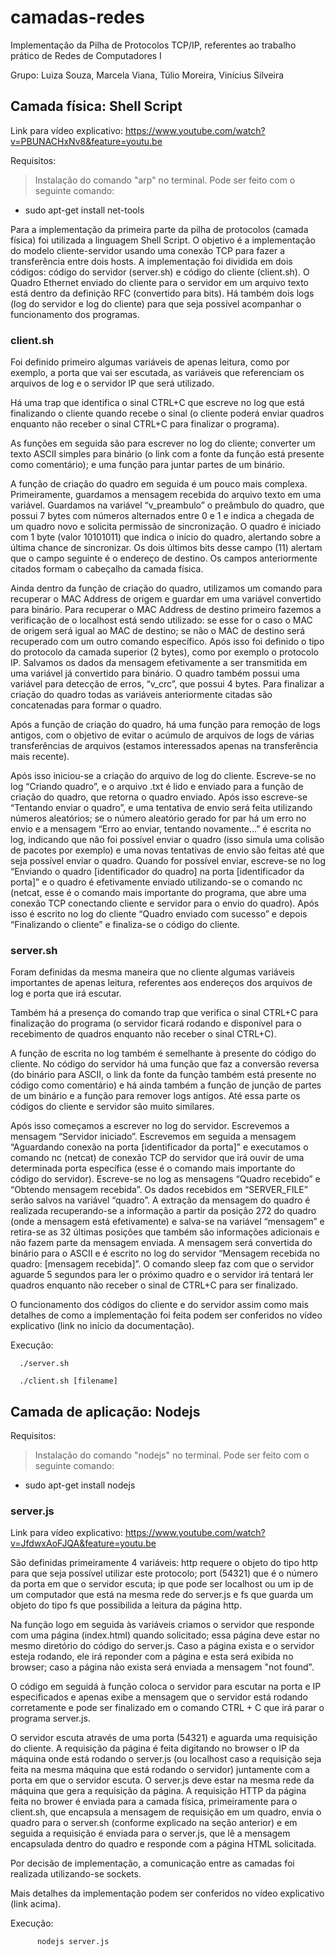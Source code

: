 	 	 	
# camadas-redes 
Implementação da Pilha de Protocolos TCP/IP, referentes ao trabalho prático de Redes de Computadores I 

Grupo: Luiza Souza, Marcela Viana, Túlio Moreira, Vinícius Silveira 

## Camada física: Shell Script

Link para vídeo explicativo:
https://www.youtube.com/watch?v=PBUNACHxNv8&feature=youtu.be

Requisitos:
> Instalação do comando "arp" no terminal. Pode ser feito com o seguinte comando:
- sudo apt-get install net-tools

Para a implementação da primeira parte da pilha de protocolos (camada física) foi utilizada a linguagem Shell Script. O objetivo é a implementação do modelo cliente-servidor usando uma conexão TCP para fazer a transferência entre dois hosts. A implementação foi dividida em dois códigos: código do servidor (server.sh) e código do cliente (client.sh). O Quadro Ethernet enviado do cliente para o servidor em um arquivo texto está dentro da definição RFC (convertido para bits). Há também dois logs (log do servidor e log do cliente) para que seja possível acompanhar o funcionamento dos programas.

### client.sh
Foi definido primeiro algumas variáveis de apenas leitura, como por exemplo, a porta que vai ser escutada, as variáveis que referenciam os arquivos de log e o servidor IP que será utilizado.

Há uma trap que identifica o sinal CTRL+C que escreve no log que está finalizando o cliente quando recebe o sinal (o cliente poderá enviar quadros enquanto não receber o sinal CTRL+C para finalizar o programa).

As funções em seguida são para escrever no log do cliente; converter um texto ASCII simples para binário (o link com a fonte da função está presente como comentário); e uma função para juntar partes de um binário.

A função de criação do quadro em seguida é um pouco mais complexa. Primeiramente, guardamos a mensagem recebida do arquivo texto em uma variável. Guardamos na variável “v_preambulo” o preâmbulo do quadro, que possui 7 bytes com números alternados entre 0 e 1 e indica a chegada de um quadro novo e solicita permissão de sincronização. O quadro é iniciado com 1 byte (valor 10101011) que indica o início do quadro, alertando sobre a última chance de sincronizar. Os dois últimos bits desse campo (11) alertam que o campo seguinte é o endereço de destino. Os campos anteriormente citados formam o cabeçalho da camada física.

Ainda dentro da função de criação do quadro, utilizamos um comando para recuperar o MAC Address de origem e guardar em uma variável convertido para binário. Para recuperar o MAC Address de destino primeiro fazemos a verificação de o localhost está sendo utilizado: se esse for o caso o MAC de origem será igual ao MAC de destino; se não o MAC de destino será recuperado com um outro comando específico. Após isso foi definido o tipo do protocolo da camada superior (2 bytes), como por exemplo o protocolo IP. Salvamos os dados da mensagem efetivamente a ser transmitida em uma variável já convertido para binário. O quadro também possui uma variável para detecção de erros, “v_crc”, que possui 4 bytes. Para finalizar a criação do quadro todas as variáveis anteriormente citadas são concatenadas para formar o quadro.

Após a função de criação do quadro, há uma função para remoção de logs antigos, com o objetivo de evitar o acúmulo de arquivos de logs de várias transferências de arquivos (estamos interessados apenas na transferência mais recente).

Após isso iniciou-se a criação do arquivo de log do cliente. Escreve-se no log “Criando quadro”, e o arquivo .txt é lido e enviado para a função de criação do quadro, que retorna o quadro enviado. Após isso escreve-se “Tentando enviar o quadro”, e uma tentativa de envio será feita utilizando números aleatórios; se o número aleatório gerado for par há um erro no envio e a mensagem “Erro ao enviar, tentando novamente...” é escrita no log, indicando que não foi possível enviar o quadro (isso simula uma colisão de pacotes por exemplo) e uma novas tentativas de envio são feitas até que seja possível enviar o quadro. Quando for possível enviar, escreve-se no log “Enviando o quadro [identificador do quadro] na porta [identificador da porta]” e o quadro é efetivamente enviado utilizando-se o comando nc (netcat, esse é o comando mais importante do programa, que abre uma conexão TCP conectando cliente e servidor para o envio do quadro). Após isso é escrito no log do cliente “Quadro enviado com sucesso” e depois “Finalizando o cliente” e finaliza-se o código do cliente.


### server.sh
Foram definidas da mesma maneira que no cliente algumas variáveis importantes de apenas leitura, referentes aos endereços dos arquivos de log e porta que irá escutar.

Também há a presença do comando trap que verifica o sinal CTRL+C para finalização do programa (o servidor ficará rodando e disponível para o recebimento de quadros enquanto não receber o sinal CTRL+C).

A função de escrita no log também é semelhante à presente do código do cliente. No código do servidor há uma função que faz a conversão reversa (do binário para ASCII, o link da fonte da função também está presente no código como comentário) e há ainda também a função de junção de partes de um binário e a função para remover logs antigos. Até essa parte os códigos do cliente e servidor são muito similares.

Após isso começamos a escrever no log do servidor. Escrevemos a mensagem “Servidor iniciado”. Escrevemos em seguida a mensagem “Aguardando conexão na porta [identificador da porta]” e executamos o comando nc (netcat) de conexão TCP do servidor que irá ouvir de uma determinada porta específica (esse é o comando mais importante do código do servidor). Escreve-se no log as mensagens “Quadro recebido” e “Obtendo mensagem recebida”. Os dados recebidos em “SERVER_FILE” serão salvos na variável “quadro”. A extração da mensagem do quadro é realizada recuperando-se a informação a partir da posição 272 do quadro (onde a mensagem está efetivamente) e salva-se na variável “mensagem” e retira-se as 32 últimas posições que também são informações adicionais e não fazem parte da mensagem enviada. A mensagem será convertida do binário para o ASCII e é escrito no log do servidor “Mensagem recebida no quadro: [mensagem recebida]”. O comando sleep faz com que o servidor aguarde 5 segundos para ler o próximo quadro e o servidor irá tentará ler quadros enquanto não receber o sinal de CTRL+C para ser finalizado.


O funcionamento dos códigos do cliente e do servidor assim como mais detalhes de como a implementação foi feita podem ser conferidos no vídeo explicativo (link no início da documentação).

Execução: 

	  ./server.sh
          
	  ./client.sh [filename]

## Camada de aplicação: Nodejs

Requisitos:
> Instalação do comando "nodejs" no terminal. Pode ser feito com o seguinte comando:
- sudo apt-get install nodejs

### server.js

Link para vídeo explicativo:
https://www.youtube.com/watch?v=JfdwxAoFJQA&feature=youtu.be

São definidas primeiramente 4 variáveis: http requere o objeto do tipo http para que seja possível utilizar este protocolo; port (54321) que é o número da porta em que o servidor escuta; ip que pode ser localhost ou um ip de um computador que está na mesma rede do server.js e fs que guarda um objeto do tipo fs que possibilida a leitura da página http.

Na função logo em seguida às variáveis criamos o servidor que responde com uma página (index.html) quando solicitado; essa página deve estar no mesmo diretório do código do server.js. Caso a página exista e o servidor esteja rodando, ele irá reponder com a página e esta será exibida no browser; caso a página não exista será enviada a mensagem "not found".

O código em seguidá à função coloca o servidor para escutar na porta e IP especificados e apenas exibe a mensagem que o servidor está rodando corretamente e pode ser finalizado em o comando CTRL + C que irá parar o programa server.js.

O servidor escuta através de uma porta (54321) e aguarda uma requisição do cliente. A requisição da página é feita digitando no browser o IP da máquina onde está rodando o server.js (ou localhost caso a requisição seja feita na mesma máquina que está rodando o servidor) juntamente com a porta em que o servidor escuta. O server.js deve estar na mesma rede da máquina que gera a requisição da página. A requisição HTTP da página feita no brower é enviada para a camada física, primeiramente para o client.sh, que encapsula a mensagem de requisição em um quadro, envia o quadro para o server.sh (conforme explicado na seção anterior) e em seguida a requisição é enviada para o server.js, que lê a mensagem encapsulada dentro do quadro e responde com a página HTML solicitada.

Por decisão de implementação, a comunicação entre as camadas foi realizada utilizando-se sockets.

Mais detalhes da implementação podem ser conferidos no vídeo explicativo (link acima).

Execução: 
          
          nodejs server.js

